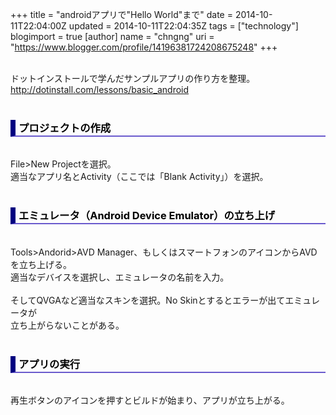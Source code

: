 +++
title = "androidアプリで"Hello World"まで"
date = 2014-10-11T22:04:00Z
updated = 2014-10-11T22:04:35Z
tags = ["technology"]
blogimport = true 
[author]
	name = "chngng"
	uri = "https://www.blogger.com/profile/14196381724208675248"
+++

<div dir="ltr" style="text-align: left;" trbidi="on"><br />ドットインストールで学んだサンプルアプリの作り方を整理。<br /><a href="http://dotinstall.com/lessons/basic_android" target="_blank">http://dotinstall.com/lessons/basic_android</a><br /><br /><h3 style="border-bottom: 2px solid slateblue; border-left: 8px solid navy; color: black; padding: 0px 0px 1px 5px;">プロジェクトの作成</h3><br />File&gt;New Projectを選択。<br />適当なアプリ名とActivity（ここでは「Blank Activity」）を選択。<br /><br /><h3 style="border-bottom: 2px solid slateblue; border-left: 8px solid navy; color: black; padding: 0px 0px 1px 5px;">エミュレータ（Android Device Emulator）の立ち上げ</h3><br />Tools&gt;Andorid&gt;AVD Manager、もしくはスマートフォンのアイコンからAVDを立ち上げる。<br />適当なデバイスを選択し、エミュレータの名前を入力。<br /><br />そしてQVGAなど適当なスキンを選択。No Skinとするとエラーが出てエミュレータが<br />立ち上がらないことがある。<br /><br /><h3 style="border-bottom: 2px solid slateblue; border-left: 8px solid navy; color: black; padding: 0px 0px 1px 5px;">アプリの実行</h3><br />再生ボタンのアイコンを押すとビルドが始まり、アプリが立ち上がる。</div>
